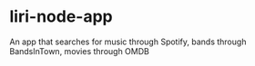 # liri-node-app
An app that searches for music through Spotify, bands through BandsInTown, movies through OMDB
